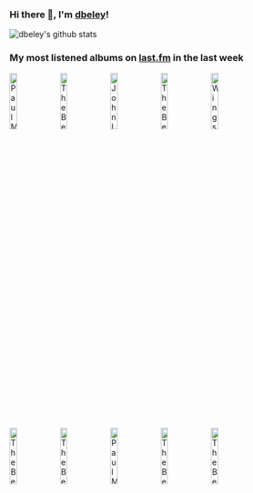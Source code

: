 ### Hi there 👋, I'm [dbeley](https://dbeley.ovh/en)!

![dbeley's github stats](https://github-readme-stats.vercel.app/api?username=dbeley)

### My most listened albums on [last.fm](https://www.last.fm/user/d_beley) in the last week

[<img src='https://lastfm.freetls.fastly.net/i/u/300x300/a4ab5d6ede321be230feee0ee3e51693.jpg' width='16%' height='16%' alt='Paul McCartney - PURE MCCARTNEY'>](https://www.last.fm/music/paul%2bmccartney/pure%2bmccartney)&nbsp;
[<img src='https://lastfm.freetls.fastly.net/i/u/300x300/0e17c97cccf44f7a85bb6c1c4029c0c9.png' width='16%' height='16%' alt='The Beatles - The Beatles'>](https://www.last.fm/music/the%2bbeatles/the%2bbeatles)&nbsp;
[<img src='https://lastfm.freetls.fastly.net/i/u/300x300/d1a4000bd1184227b2c71fc52959b17b.png' width='16%' height='16%' alt='John Lennon - Lennon Legend: The Very Best of John Lennon'>](https://www.last.fm/music/john%2blennon/lennon%2blegend%253a%2bthe%2bvery%2bbest%2bof%2bjohn%2blennon)&nbsp;
[<img src='https://lastfm.freetls.fastly.net/i/u/300x300/af251669a48a4bafb448e1f6c0de01be.png' width='16%' height='16%' alt='The Beatles - Abbey Road'>](https://www.last.fm/music/the%2bbeatles/abbey%2broad)&nbsp;
[<img src='https://lastfm.freetls.fastly.net/i/u/300x300/65181534b42725b1eb3ed7253d73b35d.jpg' width='16%' height='16%' alt='Wings - Pure McCartney'>](https://www.last.fm/music/wings/pure%2bmccartney)&nbsp;
<br>
[<img src='https://lastfm.freetls.fastly.net/i/u/300x300/24c1bc6fa6e54fdf86fd709caed380cb.png' width='16%' height='16%' alt='The Beatles - Beatles for Sale'>](https://www.last.fm/music/the%2bbeatles/beatles%2bfor%2bsale)&nbsp;
[<img src='https://lastfm.freetls.fastly.net/i/u/300x300/72ed10a859fb4c1fb29a546078ec737d.png' width='16%' height='16%' alt='The Beatles - Rubber Soul'>](https://www.last.fm/music/the%2bbeatles/rubber%2bsoul)&nbsp;
[<img src='https://lastfm.freetls.fastly.net/i/u/300x300/20107a8e4b6e495b8f26b23bfb9e5171.png' width='16%' height='16%' alt='Paul McCartney & Linda McCartney - RAM'>](https://www.last.fm/music/paul%2bmccartney%2b%2526%2blinda%2bmccartney/ram)&nbsp;
[<img src='https://lastfm.freetls.fastly.net/i/u/300x300/3e78eb567c474d2f817e49f4341c1033.png' width='16%' height='16%' alt='The Beatles - Help!'>](https://www.last.fm/music/the%2bbeatles/help%2521)&nbsp;
[<img src='https://lastfm.freetls.fastly.net/i/u/300x300/473e3d1fde794405a28470fa3399b7d8.png' width='16%' height='16%' alt='The Beatles - Please Please Me'>](https://www.last.fm/music/the%2bbeatles/please%2bplease%2bme)&nbsp;
<br>
